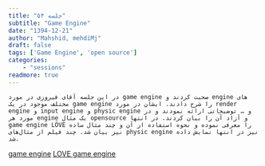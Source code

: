 ```yaml
---
title: "جلسه ۵۴"
subtitle: "Game Engine"
date: "1394-12-21"
author: "Mahshid, mehdiMj"
draft: false
tags: ['Game Engine', 'open source']
categories:
    - "sessions"
readmore: true
---
```

    در این جلسه آقای فیروزی در مورد game engine صحبت کردند و engine های مختلف موجود در یک game engine را شرح دادند. ایشان در مورد render engine و input engine و physic engine و … توضیحاتی ارائه نمودند و در مورد هر engine یک مثال opensource و آزاد آن را بیان کردند. در انتها game engine LÖVE را معرفی نموده و نحوه استفاده از آن و چند مثال ساده نیز بیان شد. چند فیلم از مثال‌های physic engine نیز در انتها نمایش داده شد.

[game engine](https://shirazlug.ir/wp-content/uploads/2016/03/game-engine.odp)
[LOVE game engine](https://shirazlug.ir/wp-content/uploads/2016/03/love2d.odp)

